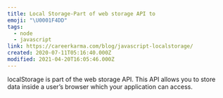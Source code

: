 ```yaml
---
title: Local Storage-Part of web storage API to
emoji: "\U0001F4DD"
tags:
  - node
  - javascript
link: https://careerkarma.com/blog/javascript-localstorage/
created: 2020-07-11T05:16:40.000Z
modified: 2021-04-20T16:05:46.000Z
---
```


localStorage is part of the web storage API. This API allows you to store data inside a user’s browser which your application can access.
